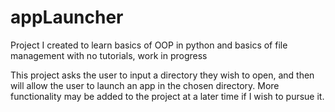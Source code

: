 # appLauncher
Project I created to learn basics of OOP in python and basics of file management with no tutorials, work in progress

This project asks the user to input a directory they wish to open, and then will allow the user to launch an app in the chosen directory. More functionality may be added to the project at a later time if I wish to pursue it.
